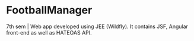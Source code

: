 # FootballManager
7th sem | Web app developed using JEE (Wildfly). It contains JSF, Angular front-end as well as HATEOAS API.
